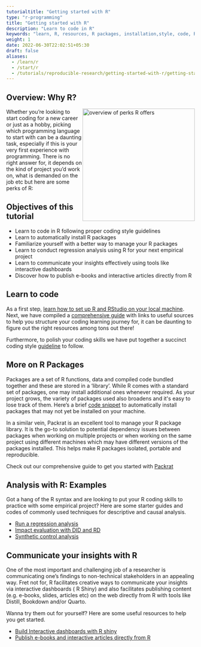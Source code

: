 ```yaml
---
tutorialtitle: "Getting started with R"
type: "r-programming"
title: "Getting started with R"
description: "Learn to code in R"
keywords: "learn, R, resources, R packages, installation,style, code, R, guidelines, best practices, packrat, package management system"
weight: 1
date: 2022-06-30T22:02:51+05:30
draft: false
aliases:
  - /learn/r
  - /start/r
  - /tutorials/reproducible-research/getting-started-with-r/getting-started-with-r-overview/
---
```

## Overview: Why R?

<a href= '../../getting-started-with-R/img/r-perks.png' target="blank"> <img src="../../getting-started-with-R/img/r-perks.png" alt="overview of perks R offers" width="300" style="float:right;"></a>

Whether you’re looking to start coding for a new career or just as a hobby, picking which programming language to start with can be a daunting task, especially if this is your very first experience with programming. There is no right answer for, it depends on the kind of project you’d work on, what is demanded on the job etc but here are some perks of R:




## Objectives of this tutorial

- Learn to code in R following proper coding style guidelines
- Learn to automatically install R packages
- Familiarize yourself with a better way to manage your R packages
- Learn to conduct regression analysis using R for your next empirical project
- Learn to communicate your insights effectively using tools like interactive dashboards
- Discover how to publish e-books and interactive articles directly from R


## Learn to code

As a first step, [learn how to set up R and RStudio on your local machine](https://tilburgsciencehub.com/building-blocks/configure-your-computer/statistics-and-computation/r/). Next, we have compiled a [comprehensive guide](https://tilburgsciencehub.com/building-blocks/configure-your-computer/statistics-and-computation/r/) with links to useful sources to help you structure your coding learning journey for, it can be daunting to figure out the right resources among tons out there!

Furthermore, to polish your coding skills we have put together a succinct coding style [guideline](https://tilburgsciencehub.com/building-blocks/configure-your-computer/statistics-and-computation/r/) to follow.

## More on R Packages

Packages are a set of R functions, data and compiled code bundled together and these are stored in a ‘library’. While R comes with a standard set of packages, one may install additional ones whenever required. As your project grows, the variety of packages used also broadens and it's easy to lose track of them. Here’s a brief [code snippet](https://tilburgsciencehub.com/building-blocks/automate-and-execute-your-work/automate-your-workflow/auto-install-r-packages/) to automatically install packages that may not yet be installed on your machine.

In a similar vein, Packrat is an excellent tool to manage your R package library. It is the go-to solution to potential dependency issues between packages when working on multiple projects or when working on the same project using different machines which may have different versions of the packages installed. This helps make R packages isolated, portable and reproducible.

Check out our comprehensive guide to get you started with [Packrat](https://tilburgsciencehub.com/building-blocks/automate-and-execute-your-work/reproducible-work/packrat/)

## Analysis with R: Examples

Got a hang of the R syntax and are looking to put your R coding skills to practice with some empirical project? Here are some starter guides and codes of commonly used techniques for descriptive and causal analysis.

- [Run a regression analysis](https://tilburgsciencehub.com/building-blocks/analyze-data/regressions/regression-analysis/)
- [Impact evaluation with DID and RD](https://tilburgsciencehub.com/building-blocks/analyze-data/regressions/impact-evaluation/)
- [Synthetic control analysis](https://tilburgsciencehub.com/building-blocks/analyze-data/regressions/synth-control/)

## Communicate your insights with R

One of the most important and challenging job of a researcher is communicating one’s findings to non-technical stakeholders in an appealing way. Fret not for, R facilitates creative ways to communicate your insights via interactive dashboards ( R Shiny) and also facilitates publishing content (e.g. e-books, slides, articles etc) on the web directly from R with tools like Distill, Bookdown and/or Quarto.

Wanna try them out for yourself? Here are some useful resources to help you get started.

- [Build Interactive dashboards with R shiny](https://tilburgsciencehub.com/building-blocks/collaborate-and-share-your-work/publish-on-the-web/shiny-apps/)
- [Publish e-books and interactive articles directly from R](https://tilburgsciencehub.com/building-blocks/collaborate-and-share-your-work/publish-on-the-web/using-r/)
